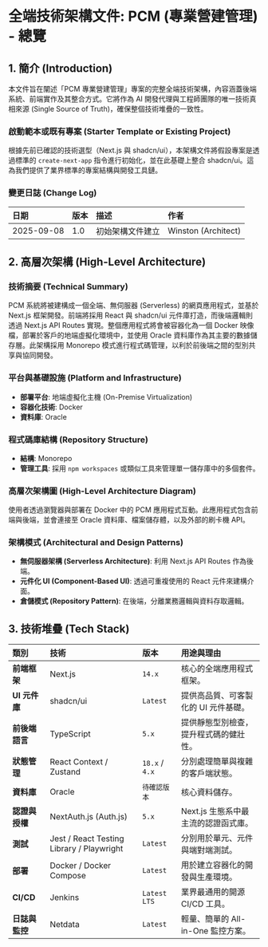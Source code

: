 # 全端技術架構文件: PCM (專業營建管理) - 總覽

## 1. 簡介 (Introduction)

本文件旨在闡述「PCM 專業營建管理」專案的完整全端技術架構，內容涵蓋後端系統、前端實作及其整合方式。它將作為 AI 開發代理與工程師團隊的唯一技術真相來源 (Single Source of Truth)，確保整個技術堆疊的一致性。

### 啟動範本或既有專案 (Starter Template or Existing Project)
根據先前已確認的技術選型（Next.js 與 shadcn/ui），本架構文件將假設專案是透過標準的 `create-next-app` 指令進行初始化，並在此基礎上整合 shadcn/ui。這為我們提供了業界標準的專案結構與開發工具鏈。

### 變更日誌 (Change Log)
| 日期 | 版本 | 描述 | 作者 |
| :--- | :--- | :--- | :--- |
| 2025-09-08 | 1.0 | 初始架構文件建立 | Winston (Architect) |

## 2. 高層次架構 (High-Level Architecture)

### 技術摘要 (Technical Summary)
PCM 系統將被建構成一個全端、無伺服器 (Serverless) 的網頁應用程式，並基於 Next.js 框架開發。前端將採用 React 與 shadcn/ui 元件庫打造，而後端邏輯則透過 Next.js API Routes 實現。整個應用程式將會被容器化為一個 Docker 映像檔，部署於客戶的地端虛擬化環境中，並使用 Oracle 資料庫作為其主要的數據儲存層。此架構採用 Monorepo 模式進行程式碼管理，以利於前後端之間的型別共享與協同開發。

### 平台與基礎設施 (Platform and Infrastructure)
* **部署平台**: 地端虛擬化主機 (On-Premise Virtualization)
* **容器化技術**: Docker
* **資料庫**: Oracle

### 程式碼庫結構 (Repository Structure)
* **結構**: Monorepo
* **管理工具**: 採用 `npm workspaces` 或類似工具來管理單一儲存庫中的多個套件。

### 高層次架構圖 (High-Level Architecture Diagram)
使用者透過瀏覽器與部署在 Docker 中的 PCM 應用程式互動。此應用程式包含前端與後端，並會連接至 Oracle 資料庫、檔案儲存體，以及外部的刷卡機 API。

### 架構模式 (Architectural and Design Patterns)
* **無伺服器架構 (Serverless Architecture)**: 利用 Next.js API Routes 作為後端。
* **元件化 UI (Component-Based UI)**: 透過可重複使用的 React 元件來建構介面。
* **倉儲模式 (Repository Pattern)**: 在後端，分離業務邏輯與資料存取邏輯。

## 3. 技術堆疊 (Tech Stack)
| 類別 | 技術 | 版本 | 用途與理由 |
| :--- | :--- | :--- | :--- |
| **前端框架** | Next.js | `14.x` | 核心的全端應用程式框架。 |
| **UI 元件庫** | shadcn/ui | `Latest` | 提供高品質、可客製化的 UI 元件基礎。 |
| **前後端語言** | TypeScript | `5.x` | 提供靜態型別檢查，提升程式碼的健壯性。 |
| **狀態管理** | React Context / Zustand | `18.x` / `4.x` | 分別處理簡單與複雜的客戶端狀態。 |
| **資料庫** | Oracle | `待確認版本` | 核心資料儲存。 |
| **認證與授權** | NextAuth.js (Auth.js) | `5.x` | Next.js 生態系中最主流的認證函式庫。 |
| **測試** | Jest / React Testing Library / Playwright | `Latest` | 分別用於單元、元件與端對端測試。 |
| **部署** | Docker / Docker Compose | `Latest` | 用於建立容器化的開發與生產環境。 |
| **CI/CD** | Jenkins | `Latest LTS` | 業界最通用的開源 CI/CD 工具。 |
| **日誌與監控**| Netdata | `Latest` | 輕量、簡單的 All-in-One 監控方案。 |